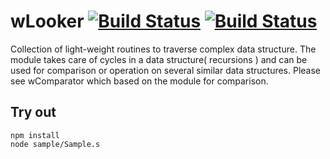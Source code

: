 
# wLooker  [![Build Status](https://travis-ci.org/Wandalen/wLooker.svg?branch=master)](https://travis-ci.org/Wandalen/wLooker) [![Build Status](https://ci.appveyor.com/api/projects/status/github/Wandalen/wlooker)](https://ci.appveyor.com/project/Wandalen/wlooker)

Collection of light-weight routines to traverse complex data structure. The module takes care of cycles in a data structure( recursions ) and can be used for comparison or operation on several similar data structures. Please see wComparator which based on the module for comparison.

## Try out
```
npm install
node sample/Sample.s
```
















